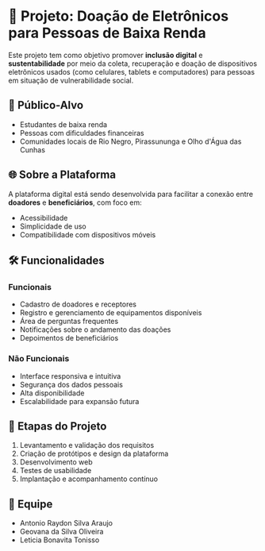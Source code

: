 # 📱 Projeto: Doação de Eletrônicos para Pessoas de Baixa Renda

Este projeto tem como objetivo promover **inclusão digital** e **sustentabilidade** por meio da coleta, recuperação e doação de dispositivos eletrônicos usados (como celulares, tablets e computadores) para pessoas em situação de vulnerabilidade social.

## 🎯 Público-Alvo

- Estudantes de baixa renda
- Pessoas com dificuldades financeiras
- Comunidades locais de Rio Negro, Pirassununga e Olho d'Água das Cunhas

## 🌐 Sobre a Plataforma

A plataforma digital está sendo desenvolvida para facilitar a conexão entre **doadores** e **beneficiários**, com foco em:

- Acessibilidade
- Simplicidade de uso
- Compatibilidade com dispositivos móveis

## 🛠️ Funcionalidades

### Funcionais
- Cadastro de doadores e receptores
- Registro e gerenciamento de equipamentos disponíveis
- Área de perguntas frequentes
- Notificações sobre o andamento das doações
- Depoimentos de beneficiários

### Não Funcionais
- Interface responsiva e intuitiva
- Segurança dos dados pessoais
- Alta disponibilidade
- Escalabilidade para expansão futura

## 🚀 Etapas do Projeto

1. Levantamento e validação dos requisitos
2. Criação de protótipos e design da plataforma
3. Desenvolvimento web
4. Testes de usabilidade
5. Implantação e acompanhamento contínuo

## 👥 Equipe

- Antonio Raydon Silva Araujo  
- Geovana da Silva Oliveira  
- Leticia Bonavita Tonisso
